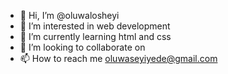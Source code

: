 - 👋 Hi, I’m @oluwalosheyi
- 👀 I’m interested in web development
- 🌱 I’m currently learning html and css
- 💞️ I’m looking to collaborate on 
- 📫 How to reach me oluwaseyiyede@gmail.com

<!---
oluwalosheyi/oluwalosheyi is a ✨ special ✨ repository because its `README.md` (this file) appears on your GitHub profile.
You can click the Preview link to take a look at your changes.
--->

